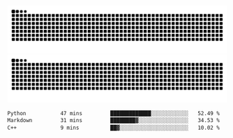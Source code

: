 ![Snake Animation](https://raw.githubusercontent.com/tomhea/tomhea/output/github-contribution-grid-snake-dark.svg#gh-dark-mode-only)
![Snake Animation](https://raw.githubusercontent.com/tomhea/tomhea/output/github-contribution-grid-snake.svg#gh-light-mode-only)

<p></p>

<!--START_SECTION:waka-->

```txt
Python           47 mins         █████████████░░░░░░░░░░░░   52.49 %
Markdown         31 mins         ████████▓░░░░░░░░░░░░░░░░   34.53 %
C++              9 mins          ██▓░░░░░░░░░░░░░░░░░░░░░░   10.02 %
```

<!--END_SECTION:waka-->

